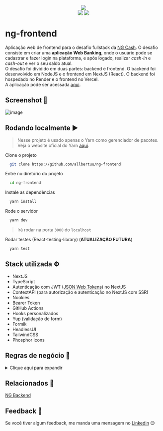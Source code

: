 <div align="center">
  <img src="https://img.shields.io/badge/status-paused-yellow" />
</div>
<div align="center">
  <img src="https://img.shields.io/badge/NextJS-black?&logo=next.js&logoColor=white" />
  <img src="https://img.shields.io/badge/TypeScript-007ACC?&logo=typescript&logoColor=white" />
</div>

# ng-frontend

Aplicação web de frontend para o desafio fullstack da [NG Cash](https://www.ng.cash/). O desafio consiste em criar uma **aplicação Web Banking**, onde o usuário pode se cadastrar e fazer login na plataforma, e após logado, realizar _cash-in_ e _cash-out_ e ver o seu saldo atual.  
O desafio foi dividido em duas partes: backend e frontend. O backend foi desenvolvido em NodeJS e o frontend em NextJS (React). O backend foi hospedado no Render e o frontend no Vercel.  
A aplicação pode ser acessada [aqui](https://ng-frontend.vercel.app/).

## Screenshot 📸

![image](https://user-images.githubusercontent.com/89992304/203819017-dca21ad7-1829-4089-8877-131c7deb9599.png)

## Rodando localmente ▶

> Nesse projeto é usado apenas o Yarn como gerenciador de pacotes. Veja o website oficial do Yarn [aqui](https://yarnpkg.com/).

Clone o projeto

```bash
  git clone https://github.com/allbertuu/ng-frontend
```

Entre no diretório do projeto

```bash
  cd ng-frontend
```

Instale as dependências

```bash
  yarn install
```

Rode o servidor

```bash
  yarn dev
```

> Irá rodar na porta `3000` do `localhost`

Rodar testes (React-testing-library) (**ATUALIZAÇÃO FUTURA**)

```bash
  yarn test
```

## Stack utilizada ⚙

-   NextJS
-   TypeScript
-   Autenticação com JWT ([JSON Web Tokens](https://jwt.io/introduction)) no NextJS
-   ContextAPI (para autorização e autenticação no NextJS com SSR)
-   Nookies
-   Bearer Token
-   GitHub Actions
-   Hooks personalizados
-   Yup (validação de form)
-   Formik
-   HeadlessUI
-   TailwindCSS
-   Phosphor icons

## Regras de negócio 📑

<details>
<summary>Clique aqui para expandir</summary>

-   [x] Página para realizar o cadastro na NG informando _username_ e _password._
-   [x] Página para realizar o login informando _username_ e _password._
-   [x] Com o usuário logado, a página principal deve apresentar:
    -   [x] _balance_ atual do usuário;
    -   [-] Seção voltada à realização de transferências para outros usuários NG a partir do _username_ de quem sofrerá o _cash-in_;
    -   [-] Tabela com os detalhes de todas as transações que o usuário participou;
    -   [-] Mecanismo para filtrar a tabela por data de transação e/ou transações do tipo _cash-in_/_cash-out_;
    -   [x] Botão para realizar o _log-out._

</details>

## Relacionados 🔗

[NG Backend](https://github.com/allbertuu/ng-backend)

## Feedback 💬

Se você tiver algum feedback, me manda uma mensagem no [LinkedIn](https://www.linkedin.com/in/albertov-albuquerque/) 😉

